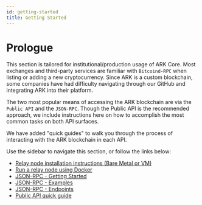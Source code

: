 ```yaml
---
id: getting-started
title: Getting Started
---
```


# Prologue

This section is tailored for institutional/production usage of ARK Core. Most exchanges and third-party services are familiar with `Bitcoind-RPC` when listing or adding a new cryptocurrency. Since ARK is a custom blockchain, some companies have had difficulty navigating through our GitHub and integrating ARK into their platform.

The two most popular means of accessing the ARK blockchain are via the `Public API` and the `JSON-RPC`. Though the Public API is the recommended approach, we include instructions here on how to accomplish the most common tasks on both API surfaces.

We have added "quick guides" to walk you through the process of interacting with the ARK blockchain in each API.

Use the sidebar to navigate this section, or follow the links below:

* [Relay node installation instructions \(Bare Metal or VM\)](https://github.com/ArkEcosystem/gitbooks-exchange/tree/8af5049dc3d84a5f24ac80597529f2d656c651df/node/installation-instructions/README.md)
* [Run a relay node using Docker](https://github.com/ArkEcosystem/gitbooks-exchange/tree/8af5049dc3d84a5f24ac80597529f2d656c651df/node/relay-using-docker/README.md)
* [JSON-RPC - Getting Started](https://github.com/ArkEcosystem/gitbooks-exchange/tree/8af5049dc3d84a5f24ac80597529f2d656c651df/json-rpc/getting-started/README.md)
* [JSON-RPC - Examples](https://github.com/ArkEcosystem/gitbooks-exchange/tree/8af5049dc3d84a5f24ac80597529f2d656c651df/json-rpc/examples/README.md)
* [JSON-RPC - Endpoints](https://github.com/ArkEcosystem/gitbooks-exchange/tree/8af5049dc3d84a5f24ac80597529f2d656c651df/json-rpc/endpoints/blocks/README.md)
* [Public API quick guide](https://github.com/ArkEcosystem/gitbooks-exchange/tree/8af5049dc3d84a5f24ac80597529f2d656c651df/node/public-api-guide/README.md)

